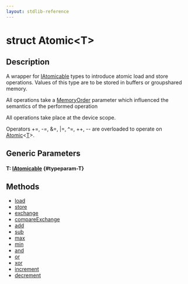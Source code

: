 ```yaml
---
layout: stdlib-reference
---
```


# struct Atomic\<T\>

## Description

A wrapper for <span class='code'><a href="/stdlib-reference/interfaces/iatomicable-01/index" class="code_type">IAtomicable</a></span> types to introduce atomic load and store
operations. Values of this type are to be stored in buffers or groupshared
memory.

All operations take a <span class='code'><a href="/stdlib-reference/types/memoryorder-06/index" class="code_type">MemoryOrder</a></span> parameter which influenced the
semantics of the performed operation

All operations take place at the device scope.

Operators <span class='code'>+=</span>, <span class='code'>-=</span>, <span class='code'>&amp;=</span>, <span class='code'>|=</span>, <span class='code'>^=</span>, <span class='code'>++</span>, <span class='code'>--</span> are overloaded to
operate on <span class='code'><a href="/stdlib-reference/types/atomic-0/index" class="code_type">Atomic</a>&lt;<a href="/stdlib-reference/types/atomic-0/index#typeparam-T" class="code_type">T</a>&gt;</span>.


## Generic Parameters

#### T: [IAtomicable](/stdlib-reference/interfaces/iatomicable-01/index) {#typeparam-T}

## Methods

* [load](/stdlib-reference/types/atomic-0/load)
* [store](/stdlib-reference/types/atomic-0/store)
* [exchange](/stdlib-reference/types/atomic-0/exchange)
* [compareExchange](/stdlib-reference/types/atomic-0/compareexchange-7)
* [add](/stdlib-reference/types/atomic-0/add)
* [sub](/stdlib-reference/types/atomic-0/sub)
* [max](/stdlib-reference/types/atomic-0/max)
* [min](/stdlib-reference/types/atomic-0/min)
* [and](/stdlib-reference/types/atomic-0/and)
* [or](/stdlib-reference/types/atomic-0/or)
* [xor](/stdlib-reference/types/atomic-0/xor)
* [increment](/stdlib-reference/types/atomic-0/increment)
* [decrement](/stdlib-reference/types/atomic-0/decrement)

